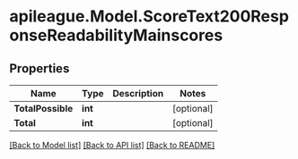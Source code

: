 # apileague.Model.ScoreText200ResponseReadabilityMainscores

## Properties

Name | Type | Description | Notes
------------ | ------------- | ------------- | -------------
**TotalPossible** | **int** |  | [optional] 
**Total** | **int** |  | [optional] 

[[Back to Model list]](../README.md#documentation-for-models) [[Back to API list]](../README.md#documentation-for-api-endpoints) [[Back to README]](../README.md)


